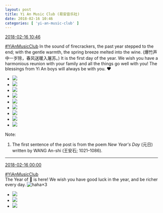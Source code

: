 ```yaml
---
layout: post
title: Yi An Music Club (易安音乐社)
date: 2018-02-16 10:46
categories: [ 'yi-an-music-club' ]
---
```


<div class="weibo-info">
  <a href="https://weibo.com/6094546964/G3m9IF0o6">2018-02-16 10:46</a>
</div>

[#YiAnMusicClub](https://weibo.com/p/100808beae2e3e05b17b64f63ebedca39f19b2/super_index) In the sound of firecrackers, the past year stepped to the end; with the gentle warmth, the spring breeze melted into the wine. (爆竹声中一岁除，春风送暖入屠苏。) It is the first day of the year. We wish you have a harmonious reunion with your family and all the things go well with you! The blessings from Yi An boys will always be with you. :heart:

<!-- more -->

<ul class="weibo-pic-list-3">
  <li class="weibo-pic">
    <a href="https://wx3.sinaimg.cn/mw690/006Es64Agy1foi3dgkwksj323434ou0y.jpg"><img src="https://wx3.sinaimg.cn/thumb150/006Es64Agy1foi3dgkwksj323434ou0y.jpg"/></a>
  </li>
  <li class="weibo-pic">
    <a href="https://wx2.sinaimg.cn/mw690/006Es64Agy1foi3dm4yzvj327v3bsnpf.jpg"><img src="https://wx2.sinaimg.cn/thumb150/006Es64Agy1foi3dm4yzvj327v3bsnpf.jpg"/></a>
  </li>
  <li class="weibo-pic">
    <a href="https://wx3.sinaimg.cn/mw690/006Es64Agy1foi3dr9upuj32653981kx.jpg"><img src="https://wx3.sinaimg.cn/thumb150/006Es64Agy1foi3dr9upuj32653981kx.jpg"/></a>
  </li>
  <li class="weibo-pic">
    <a href="https://wx2.sinaimg.cn/mw690/006Es64Agy1foi3dvynzcj32kw3vcx6s.jpg"><img src="https://wx2.sinaimg.cn/thumb150/006Es64Agy1foi3dvynzcj32kw3vcx6s.jpg"/></a>
  </li>
  <li class="weibo-pic">
    <a href="https://wx2.sinaimg.cn/mw690/006Es64Agy1foi3e1u6p8j31ww2pf7wh.jpg"><img src="https://wx2.sinaimg.cn/thumb150/006Es64Agy1foi3e1u6p8j31ww2pf7wh.jpg"/></a>
  </li>
  <li class="weibo-pic">
    <a href="https://wx2.sinaimg.cn/mw690/006Es64Agy1foi3dpc7gej32f43mob2c.jpg"><img src="https://wx2.sinaimg.cn/thumb150/006Es64Agy1foi3dpc7gej32f43mob2c.jpg"/></a>
  </li>
  <li class="weibo-pic">
    <a href="https://wx3.sinaimg.cn/mw690/006Es64Agy1foi3dj08egj326639ahdv.jpg"><img src="https://wx3.sinaimg.cn/thumb150/006Es64Agy1foi3dj08egj326639ahdv.jpg"/></a>
  </li>
  <li class="weibo-pic">
    <a href="https://wx2.sinaimg.cn/mw690/006Es64Agy1foi3de76mpj32b53gpu0z.jpg"><img src="https://wx2.sinaimg.cn/thumb150/006Es64Agy1foi3de76mpj32b53gpu0z.jpg"/></a>
  </li>
  <li class="weibo-pic">
    <a href="https://wx4.sinaimg.cn/mw690/006Es64Agy1foi3dzxegdj32cf3in1l1.jpg"><img src="https://wx4.sinaimg.cn/thumb150/006Es64Agy1foi3dzxegdj32cf3in1l1.jpg"/></a>
  </li>
</ul>

Note:
1. The first sentence of the post is from the poem *New Year's Day* (元日) written by WANG An-shi (王安石; 1021–1086).

<!-- more -->

---

<div class="weibo-info">
  <a href="https://weibo.com/6094546964/G3hVaAHS4">2018-02-16 00:00</a>
</div>

[#YiAnMusicClub](https://weibo.com/p/100808beae2e3e05b17b64f63ebedca39f19b2/super_index)  
The Year of :dog: is here! We wish you have good luck in the year, and be richer every day. ![haha](https://img.t.sinajs.cn/t4/appstyle/expression/ext/normal/6a/laugh.gif)×3

<!-- more -->

<ul class="weibo-pic-list-1">
  <li class="weibo-pic">
    <a href="https://g.us.sinaimg.cn/002BgMIclx07icyWFX4k010402001Dyc0k010.mp4?Expires=1519714229&amp;ssig=6%2BfzFLrk7x&amp;KID=unistore,video"><img src="https://wx3.sinaimg.cn/thumb150/006Es64Aly1fohkosvkzkg30lc0c04qz.gif"/></a>
  </li>
  <li class="weibo-pic">
    <a href="https://g.us.sinaimg.cn/001tgBZolx07icyWo17W010402001hRs0k010.mp4?Expires=1519714229&amp;ssig=LETSAG%2FamB&amp;KID=unistore,video"><img src="https://wx3.sinaimg.cn/thumb150/006Es64Aly1fohkom1vkpg30lc0c04qx.gif"/></a>
  </li>
  <li class="weibo-pic">
    <a href="https://g.us.sinaimg.cn/000MWj5Nlx07icyWjFJ6010402000MOd0k010.mp4?Expires=1519714229&amp;ssig=p%2FRR6XWkUf&amp;KID=unistore,video"><img src="https://wx2.sinaimg.cn/thumb150/006Es64Aly1fohkozipwmg30lc0c0npm.gif"/></a>
  </li>
</ul>
